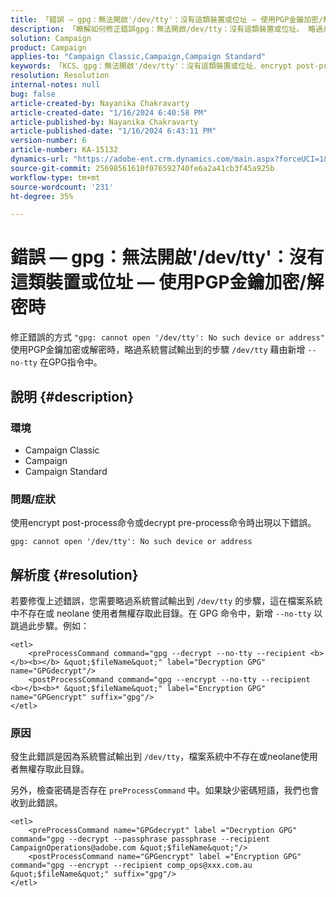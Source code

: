 ```yaml
---
title: 「錯誤 — gpg：無法開啟'/dev/tty'：沒有這類裝置或位址 — 使用PGP金鑰加密/解密時」
description: 「瞭解如何修正錯誤gpg：無法開啟/dev/tty：沒有這類裝置或位址。 略過系統嘗試輸出到/dev/tty的步驟。」
solution: Campaign
product: Campaign
applies-to: "Campaign Classic,Campaign,Campaign Standard"
keywords: 「KCS、gpg：無法開啟'/dev/tty'：沒有這類裝置或位址、encrypt post-process命令、decrypt pre-process命令」
resolution: Resolution
internal-notes: null
bug: false
article-created-by: Nayanika Chakravarty
article-created-date: "1/16/2024 6:40:58 PM"
article-published-by: Nayanika Chakravarty
article-published-date: "1/16/2024 6:43:11 PM"
version-number: 6
article-number: KA-15132
dynamics-url: "https://adobe-ent.crm.dynamics.com/main.aspx?forceUCI=1&pagetype=entityrecord&etn=knowledgearticle&id=3fdbbbc8-9eb4-ee11-a569-6045bd006a22"
source-git-commit: 25698561610f076592740fe6a2a41cb3f45a925b
workflow-type: tm+mt
source-wordcount: '231'
ht-degree: 35%

---
```


# 錯誤 — gpg：無法開啟&#39;/dev/tty&#39;：沒有這類裝置或位址 — 使用PGP金鑰加密/解密時


修正錯誤的方式 `"gpg: cannot open '/dev/tty': No such device or address"` 使用PGP金鑰加密或解密時，略過系統嘗試輸出到的步驟 `/dev/tty` 藉由新增 `--no-tty`  在GPG指令中。

## 說明 {#description}


### <b>環境</b>

- Campaign Classic
- Campaign
- Campaign Standard




### <b>問題/症狀</b>

使用encrypt post-process命令或decrypt pre-process命令時出現以下錯誤。


```
gpg: cannot open '/dev/tty': No such device or address
```





## 解析度 {#resolution}


若要修復上述錯誤，您需要略過系統嘗試輸出到 `/dev/tty` 的步驟，這在檔案系統中不存在或 neolane 使用者無權存取此目錄。在 GPG 命令中，新增 `--no-tty` 以跳過此步驟。例如：


```
<etl>
    <preProcessCommand command="gpg --decrypt --no-tty --recipient <b></b><b></b> &quot;$fileName&quot;" label="Decryption GPG" name="GPGdecrypt"/>
    <postProcessCommand command="gpg --encrypt --no-tty --recipient <b></b><b>* &quot;$fileName&quot;" label="Encryption GPG" name="GPGencrypt" suffix="gpg"/>
</etl>
```


### 原因

發生此錯誤是因為系統嘗試輸出到 `/dev/tty`，檔案系統中不存在或neolane使用者無權存取此目錄。

另外，檢查密碼是否存在 `preProcessCommand` 中。如果缺少密碼短語，我們也會收到此錯誤。


```
<etl>
    <preProcessCommand name="GPGdecrypt" label ="Decryption GPG" command="gpg --decrypt --passphrase passphrase --recipient CampaignOperations@adobe.com &quot;$fileName&quot;"/>
    <postProcessCommand name="GPGencrypt" label ="Encryption GPG" command="gpg --encrypt --recipient comp_ops@xxx.com.au &quot;$fileName&quot;" suffix="gpg"/>
</etl>
```

